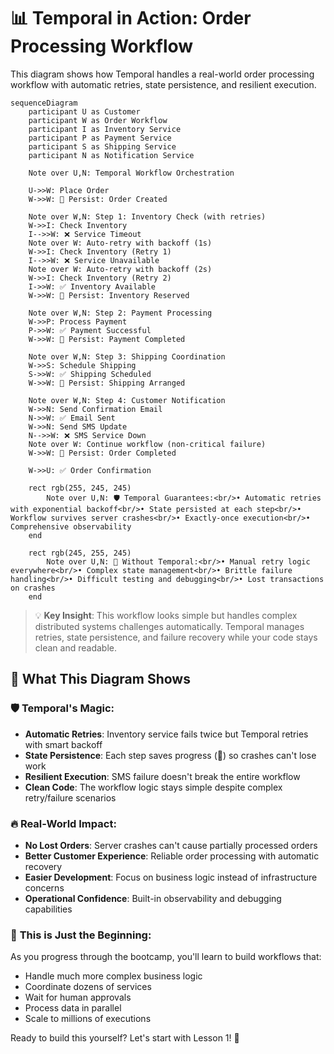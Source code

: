 # 📊 Temporal in Action: Order Processing Workflow

This diagram shows how Temporal handles a real-world order processing workflow with automatic retries, state persistence, and resilient execution.

```mermaid
sequenceDiagram
    participant U as Customer
    participant W as Order Workflow
    participant I as Inventory Service
    participant P as Payment Service
    participant S as Shipping Service
    participant N as Notification Service
    
    Note over U,N: Temporal Workflow Orchestration
    
    U->>W: Place Order
    W->>W: 📝 Persist: Order Created
    
    Note over W,N: Step 1: Inventory Check (with retries)
    W->>I: Check Inventory
    I-->>W: ❌ Service Timeout
    Note over W: Auto-retry with backoff (1s)
    W->>I: Check Inventory (Retry 1)
    I-->>W: ❌ Service Unavailable  
    Note over W: Auto-retry with backoff (2s)
    W->>I: Check Inventory (Retry 2)
    I->>W: ✅ Inventory Available
    W->>W: 📝 Persist: Inventory Reserved
    
    Note over W,N: Step 2: Payment Processing
    W->>P: Process Payment
    P->>W: ✅ Payment Successful
    W->>W: 📝 Persist: Payment Completed
    
    Note over W,N: Step 3: Shipping Coordination
    W->>S: Schedule Shipping
    S->>W: ✅ Shipping Scheduled
    W->>W: 📝 Persist: Shipping Arranged
    
    Note over W,N: Step 4: Customer Notification
    W->>N: Send Confirmation Email
    N->>W: ✅ Email Sent
    W->>N: Send SMS Update
    N-->>W: ❌ SMS Service Down
    Note over W: Continue workflow (non-critical failure)
    W->>W: 📝 Persist: Order Completed
    
    W->>U: ✅ Order Confirmation
    
    rect rgb(255, 245, 245)
        Note over U,N: 🛡️ Temporal Guarantees:<br/>• Automatic retries with exponential backoff<br/>• State persisted at each step<br/>• Workflow survives server crashes<br/>• Exactly-once execution<br/>• Comprehensive observability
    end
    
    rect rgb(245, 255, 245)
        Note over U,N: 🔄 Without Temporal:<br/>• Manual retry logic everywhere<br/>• Complex state management<br/>• Brittle failure handling<br/>• Difficult testing and debugging<br/>• Lost transactions on crashes
    end
```

> 💡 **Key Insight**: This workflow looks simple but handles complex distributed systems challenges automatically. Temporal manages retries, state persistence, and failure recovery while your code stays clean and readable.

## 🎯 What This Diagram Shows

### 🛡️ **Temporal's Magic**:
- **Automatic Retries**: Inventory service fails twice but Temporal retries with smart backoff
- **State Persistence**: Each step saves progress (📝) so crashes can't lose work  
- **Resilient Execution**: SMS failure doesn't break the entire workflow
- **Clean Code**: The workflow logic stays simple despite complex retry/failure scenarios

### 🔥 **Real-World Impact**:
- **No Lost Orders**: Server crashes can't cause partially processed orders
- **Better Customer Experience**: Reliable order processing with automatic recovery
- **Easier Development**: Focus on business logic instead of infrastructure concerns
- **Operational Confidence**: Built-in observability and debugging capabilities

### 🚀 **This is Just the Beginning**:
As you progress through the bootcamp, you'll learn to build workflows that:
- Handle much more complex business logic
- Coordinate dozens of services
- Wait for human approvals
- Process data in parallel
- Scale to millions of executions

Ready to build this yourself? Let's start with Lesson 1! 🎉 